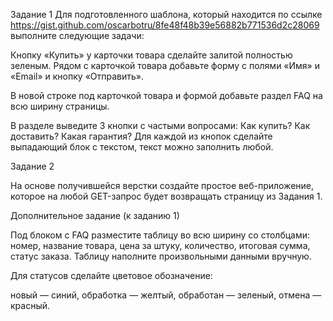 Задание 1 
Для подготовленного шаблона, который находится по ссылке https://gist.github.com/oscarbotru/8fe48f48b39e56882b771536d2c28069
выполните следующие задачи:

Кнопку «Купить» у карточки товара сделайте залитой полностью зеленым. 
Рядом с карточкой товара добавьте форму с полями «Имя» и «Email» и кнопку «Отправить».

В новой строке под карточкой товара и формой добавьте раздел FAQ на всю ширину страницы.

В разделе выведите 3 кнопки с частыми вопросами: 
Как купить? Как доставить? Какая гарантия? 
Для каждой из кнопок сделайте выпадающий блок с текстом, текст можно заполнить любой.

Задание 2

На основе получившейся верстки создайте простое веб-приложение, которое на любой GET-запрос будет возвращать страницу из Задания 1.

Дополнительное задание (к заданию 1)

Под блоком с FAQ разместите таблицу во всю ширину со столбцами: 
номер, название товара, цена за штуку, количество, итоговая сумма, статус заказа. 
Таблицу наполните произвольными данными вручную.

Для статусов сделайте цветовое обозначение:

новый — синий,
обработка — желтый,
обработан — зеленый,
отмена — красный.